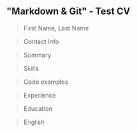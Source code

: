 ## "Markdown & Git" - Test CV
> First Name, Last Name
  
> Contact Info

> Summary 

> Skills 

> Code examples

> Experience 

> Education

> English 